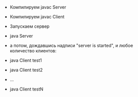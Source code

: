 * Компилируем javac  Server
* Компилируем javac  Client
* Запускаем сервер
* java Server

* а потом, дождавшись надписи "server is started", и любое количество клиентов:

* java Client test1
* java Client test2
* ...
* java Client testN
